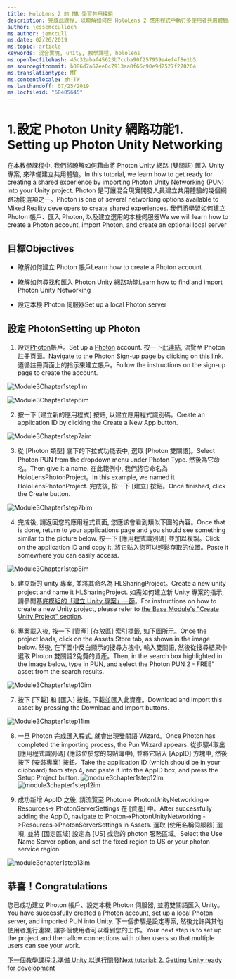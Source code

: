 ```yaml
---
title: HoloLens 2 的 MR 學習共用模組
description: 完成此課程, 以瞭解如何在 HoloLens 2 應用程式中執行多使用者共用體驗。
author: jessemcculloch
ms.author: jemccull
ms.date: 02/26/2019
ms.topic: article
keywords: 混合實境, unity, 教學課程, hololens
ms.openlocfilehash: 46c32abaf45623b7ccba90f257959e4ef4f8e1b5
ms.sourcegitcommit: b086d7a62ee0c7913aa8f66c90e9d2527f270264
ms.translationtype: MT
ms.contentlocale: zh-TW
ms.lasthandoff: 07/25/2019
ms.locfileid: "68485645"
---
```

#  <a name="1-setting-up-photon-unity-networking"></a><span data-ttu-id="ee2c6-104">1.設定 Photon Unity 網路功能</span><span class="sxs-lookup"><span data-stu-id="ee2c6-104">1. Setting up Photon Unity Networking</span></span>

<span data-ttu-id="ee2c6-105">在本教學課程中, 我們將瞭解如何藉由將 Photon Unity 網路 (雙關語) 匯入 Unity 專案, 來準備建立共用體驗。</span><span class="sxs-lookup"><span data-stu-id="ee2c6-105">In this tutorial, we learn how to get ready for creating a shared experience by importing Photon Unity Networking (PUN) into your Unity project.</span></span> <span data-ttu-id="ee2c6-106">Photon 是可讓混合現實開發人員建立共用體驗的幾個網路功能選項之一。</span><span class="sxs-lookup"><span data-stu-id="ee2c6-106">Photon is one of several networking options available to Mixed Reality developers to create shared experiences.</span></span> <span data-ttu-id="ee2c6-107">我們將學習如何建立 Photon 帳戶、匯入 Photon, 以及建立選用的本機伺服器</span><span class="sxs-lookup"><span data-stu-id="ee2c6-107">We we will learn how to create a Photon account, import Photon, and create an optional local server</span></span>

## <a name="objectives"></a><span data-ttu-id="ee2c6-108">目標</span><span class="sxs-lookup"><span data-stu-id="ee2c6-108">Objectives</span></span>

* <span data-ttu-id="ee2c6-109">瞭解如何建立 Photon 帳戶</span><span class="sxs-lookup"><span data-stu-id="ee2c6-109">Learn how to create a Photon account</span></span>

* <span data-ttu-id="ee2c6-110">瞭解如何尋找和匯入 Photon Unity 網路功能</span><span class="sxs-lookup"><span data-stu-id="ee2c6-110">Learn how to find and import Photon Unity Networking</span></span>

* <span data-ttu-id="ee2c6-111">設定本機 Photon 伺服器</span><span class="sxs-lookup"><span data-stu-id="ee2c6-111">Set up a local Photon server</span></span>

  

## <a name="setting-up-photon"></a><span data-ttu-id="ee2c6-112">設定 Photon</span><span class="sxs-lookup"><span data-stu-id="ee2c6-112">Setting up Photon</span></span>

1. <span data-ttu-id="ee2c6-113">設定[Photon](https://dashboard.photonengine.com/en-US/Account/SignUp)帳戶。</span><span class="sxs-lookup"><span data-stu-id="ee2c6-113">Set up a [Photon](https://dashboard.photonengine.com/en-US/Account/SignUp) account.</span></span> <span data-ttu-id="ee2c6-114">按一下[此連結](https://dashboard.photonengine.com/en-US/Account/SignUp), 流覽至 Photon 註冊頁面。</span><span class="sxs-lookup"><span data-stu-id="ee2c6-114">Navigate to the Photon Sign-up page by clicking on [this link](https://dashboard.photonengine.com/en-US/Account/SignUp).</span></span> <span data-ttu-id="ee2c6-115">遵循註冊頁面上的指示來建立帳戶。</span><span class="sxs-lookup"><span data-stu-id="ee2c6-115">Follow the instructions on the sign-up page to create the account.</span></span> 
   

![Module3Chapter1step1im](images/module3chapter1step1im.PNG)

![Module3Chapter1step6im](images/module3chapter1step6im.PNG)

2. <span data-ttu-id="ee2c6-118">按一下 [建立新的應用程式] 按鈕, 以建立應用程式識別碼。</span><span class="sxs-lookup"><span data-stu-id="ee2c6-118">Create an application ID by clicking the Create a New App button.</span></span>

![Module3Chapter1step7aim](images/module3chapter1step7aim.PNG)

3. <span data-ttu-id="ee2c6-120">從 [Photon 類型] 底下的下拉式功能表中, 選取 [Photon 雙關語]。</span><span class="sxs-lookup"><span data-stu-id="ee2c6-120">Select Photon PUN from the dropdown menu under Photon Type.</span></span> <span data-ttu-id="ee2c6-121">然後為它命名。</span><span class="sxs-lookup"><span data-stu-id="ee2c6-121">Then give it a name.</span></span> <span data-ttu-id="ee2c6-122">在此範例中, 我們將它命名為 HoloLensPhotonProject。</span><span class="sxs-lookup"><span data-stu-id="ee2c6-122">In this example, we named it HoloLensPhotonProject.</span></span> <span data-ttu-id="ee2c6-123">完成後, 按一下 [建立] 按鈕。</span><span class="sxs-lookup"><span data-stu-id="ee2c6-123">Once finished, click the Create button.</span></span>

![Module3Chapter1step7bim](images/module3chapter1step7bim.PNG)

4. <span data-ttu-id="ee2c6-125">完成後, 請返回您的應用程式頁面, 您應該會看到類似下圖的內容。</span><span class="sxs-lookup"><span data-stu-id="ee2c6-125">Once that is done, return to your applications page and you should see something similar to the picture below.</span></span> <span data-ttu-id="ee2c6-126">按一下 [應用程式識別碼] 並加以複製。</span><span class="sxs-lookup"><span data-stu-id="ee2c6-126">Click on the application ID and copy it.</span></span> <span data-ttu-id="ee2c6-127">將它貼入您可以輕鬆存取的位置。</span><span class="sxs-lookup"><span data-stu-id="ee2c6-127">Paste it somewhere you can easily access.</span></span>  

![Module3Chapter1step8im](images/module3chapter1step8im.PNG)

5. <span data-ttu-id="ee2c6-129">建立新的 unity 專案, 並將其命名為 HLSharingProject。</span><span class="sxs-lookup"><span data-stu-id="ee2c6-129">Create a new unity project and name it HLSharingProject.</span></span> <span data-ttu-id="ee2c6-130">如需如何建立新 Unity 專案的指示, 請參閱[基底模組的「建立 Unity 專案」一節](https://docs.microsoft.com/en-us/windows/mixed-reality/mrlearning-base-ch1#create-new-unity-project)。</span><span class="sxs-lookup"><span data-stu-id="ee2c6-130">For instructions on how to create a new Unity project, please refer to [the Base Module's "Create Unity Project" section](https://docs.microsoft.com/en-us/windows/mixed-reality/mrlearning-base-ch1#create-new-unity-project).</span></span> 

6. <span data-ttu-id="ee2c6-131">專案載入後, 按一下 [資產] [存放區] 索引標籤, 如下圖所示。</span><span class="sxs-lookup"><span data-stu-id="ee2c6-131">Once the project loads, click on the Assets Store tab, as shown in the image below.</span></span> <span data-ttu-id="ee2c6-132">然後, 在下圖中反白顯示的搜尋方塊中, 輸入雙關語, 然後從搜尋結果中選取 Photon 雙關語2免費的資產。</span><span class="sxs-lookup"><span data-stu-id="ee2c6-132">Then, in the search box highlighted in the image below, type in PUN, and select the Photon PUN 2 - FREE" asset from the search results.</span></span> 

![Module3Chapter1step10im](images/module3chapter1step10im.PNG)

7. <span data-ttu-id="ee2c6-134">按下 [下載] 和 [匯入] 按鈕, 下載並匯入此資產。</span><span class="sxs-lookup"><span data-stu-id="ee2c6-134">Download and import this asset by pressing the Download and Import buttons.</span></span>

![Module3Chapter1step11im](images/module3chapter1step11im.PNG)

8. <span data-ttu-id="ee2c6-136">一旦 Photon 完成匯入程式, 就會出現雙關語 Wizard。</span><span class="sxs-lookup"><span data-stu-id="ee2c6-136">Once Photon has completed the importing process, the Pun Wizard appears.</span></span> <span data-ttu-id="ee2c6-137">從步驟4取出 [應用程式識別碼] (應該位於您的剪貼簿中), 並將它貼入 [AppID] 方塊中, 然後按下 [安裝專案] 按鈕。</span><span class="sxs-lookup"><span data-stu-id="ee2c6-137">Take the application ID (which should be in your clipboard) from step 4, and paste it into the AppID box, and press the Setup Project button.</span></span> 
<span data-ttu-id="ee2c6-138">![module3chapter1step12im](images/module3chapter1step12im.PNG)</span><span class="sxs-lookup"><span data-stu-id="ee2c6-138">![module3chapter1step12im](images/module3chapter1step12im.PNG)</span></span>

9. <span data-ttu-id="ee2c6-139">成功新增 AppID 之後, 請流覽至 Photon-> PhotonUnityNetworking-> Resources-> PhotonServerSettings 在 [資產] 中。</span><span class="sxs-lookup"><span data-stu-id="ee2c6-139">After successfully adding the AppID, navigate to Photon->PhotonUnityNetworking ->Resources->PhotonServerSettings in Assets.</span></span> <span data-ttu-id="ee2c6-140">選取 [使用名稱伺服器] 選項, 並將 [固定區域] 設定為 [US] 或您的 photon 服務區域。</span><span class="sxs-lookup"><span data-stu-id="ee2c6-140">Select the Use Name Server option, and set the fixed region to US or your photon service region.</span></span>

![module3chapter1step13im](images/module3chapter1step13im.PNG)

## <a name="congratulations"></a><span data-ttu-id="ee2c6-142">恭喜！</span><span class="sxs-lookup"><span data-stu-id="ee2c6-142">Congratulations</span></span>

<span data-ttu-id="ee2c6-143">您已成功建立 Photon 帳戶、設定本機 Photon 伺服器, 並將雙關語匯入 Unity。</span><span class="sxs-lookup"><span data-stu-id="ee2c6-143">You have successfully created a Photon account, set up a local Photon server, and imported PUN into Unity.</span></span> <span data-ttu-id="ee2c6-144">下一個步驟是設定專案, 然後允許與其他使用者進行連線, 讓多個使用者可以看到您的工作。</span><span class="sxs-lookup"><span data-stu-id="ee2c6-144">Your next step is to set up the project and then allow connections with other users so that multiple users can see your work.</span></span> 

<span data-ttu-id="ee2c6-145">[下一個教學課程:2.準備 Unity 以進行開發](mrlearning-sharing(photon)-ch2.md)</span><span class="sxs-lookup"><span data-stu-id="ee2c6-145">[Next tutorial: 2. Getting Unity ready for development](mrlearning-sharing(photon)-ch2.md)</span></span>

